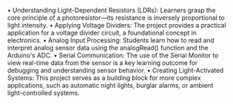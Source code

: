 •	Understanding Light-Dependent Resistors (LDRs): Learners grasp the core principle of a photoresistor—its resistance is inversely proportional to light intensity.
•	Applying Voltage Dividers: The project provides a practical application for a voltage divider circuit, a foundational concept in electronics.
•	Analog Input Processing: Students learn how to read and interpret analog sensor data using the analogRead() function and the Arduino's ADC.
•	Serial Communication: The use of the Serial Monitor to view real-time data from the sensor is a key learning outcome for debugging and understanding sensor behavior.
•	Creating Light-Activated Systems: This project serves as a building block for more complex applications, such as automatic night lights, burglar alarms, or ambient light-controlled systems.
